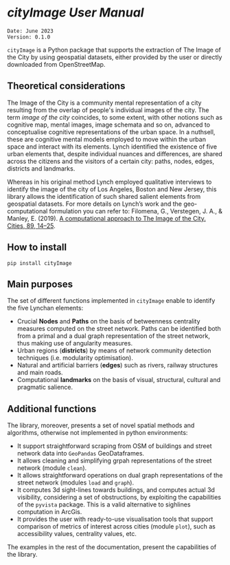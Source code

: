 
# *cityImage User Manual*
```
Date: June 2023
Version: 0.1.0
```
`cityImage` is a Python package that supports the extraction of The Image of the City by using geospatial datasets, either provided by the user or directly downloaded from OpenStreetMap. 

## Theoretical considerations
The Image of the City is a community mental representation of a city resulting from the overlap of people's individual images of the city. The term *image of the city* coincides, to some extent, with other notions such as cognitive map, mental images, image schemata and so on, advanced to conceptualise cognitive representations of the urban space. 
In a nuthsell, these are cognitive mental models employed to move within the urban space and interact with its elements. Lynch identified the existence of five urban elements that, despite individual nuances and differences, are shared across the citizens and the visitors of a certain city: paths, nodes, edges, districts and landmarks.

Whereas in his original method Lynch employed qualitative interviews to identify the image of the city of Los Angeles, Boston and New Jersey, this library allows the identification of such shared salient elements from geospatial datasets.
For more details on Lynch’s work and the geo-computational formulation you can refer to: Filomena, G., Verstegen, J. A., & Manley, E. (2019). [A computational approach to The Image of the City. Cities, 89, 14–25](https://doi.org/10.1016/j.cities.2019.01.006).

## How to install
	pip install cityImage
	
## Main purposes
The set of different functions implemented in `cityImage` enable to identify the five Lynchan elements:

* Crucial **Nodes** and **Paths** on the basis of betweenness centrality measures computed on the street network. Paths can be identified both from a primal and a dual graph representation of the street network, thus making use of angularity measures.
* Urban regions (**districts**) by means of network community detection techniques (i.e. modularity optimisation).
* Natural and artificial barriers (**edges**) such as rivers, railway structures and main roads.
* Computational **landmarks** on the basis of visual, structural, cultural and pragmatic salience.

## Additional functions
The library, moreover, presents a set of novel spatial methods and algorithms, otherwise not implemented in python environments:

* It support straightforward scraping from OSM of buildings and street network data into `GeoPandas` GeoDataframes.
* It allows cleaning and simplifying grpah representations of the street network (module `clean`). 
* It allows straightforward operations on dual graph representations of the street network (modules `load` and `graph`).
* It computes 3d sight-lines towards buildings, and computes actual 3d visibility, considering a set of obstructions, by exploiting the capabilities of the `pyvista` package. This is a valid alternative to sighlines computation in ArcGis.
* It provides the user with ready-to-use visualisation tools that support comparison of metrics of interest across cities (module `plot`), such as accessibility values, centrality values, etc.

The examples in the rest of the documentation, present the capabilities of the library.
